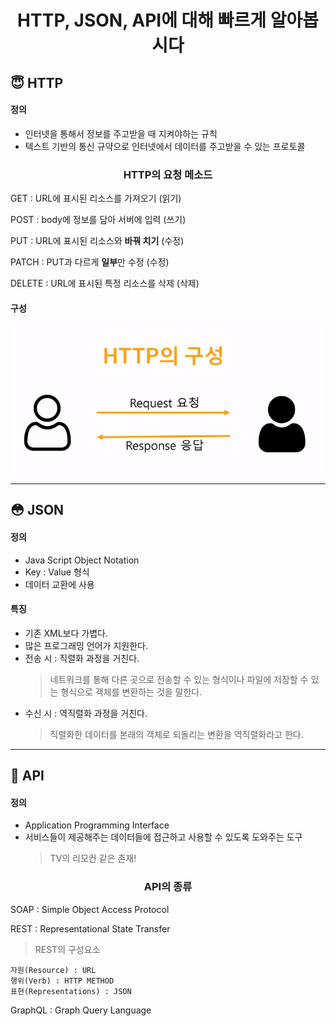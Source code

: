 <h1 align="center">HTTP, JSON, API에 대해 빠르게 알아봅시다</h1>

## :innocent: HTTP
#### 정의
- 인터넷을 통해서 정보를 주고받을 때 지켜야하는 규칙
- 텍스트 기반의 통신 규약으로 인터넷에서 데이터를 주고받을 수 있는 프로토콜

<h3 align="center">HTTP의 요청 메소드</h3>
    
GET : URL에 표시된 리소스를 가져오기 (읽기)

POST : body에 정보를 담아 서버에 입력 (쓰기)

PUT : URL에 표시된 리소스와 **바꿔 치기** (수정)

PATCH : PUT과 다르게 **일부**만 수정 (수정)

DELETE : URL에 표시된 특정 리소스를 삭제 (삭제)

#### 구성
![HTTP의 구성](./image/HTTP의%20구성.PNG)

---------------------------------------------------------------------------------

## :flushed: JSON
#### 정의
- Java Script Object Notation
- Key : Value 형식
- 데이터 교환에 사용

#### 특징
- 기존 XML보다 가볍다.
- 많은 프로그래밍 언어가 지원한다.
- 전송 시 : 직렬화 과정을 거친다.
    > 네트워크를 통해 다른 곳으로 전송할 수 있는 형식이나 파일에 저장할 수 있는 형식으로 객체를 변환하는 것을 말한다.
- 수신 시 : 역직렬화 과정을 거친다.
    > 직렬화한 데이터를 본래의 객체로 되돌리는 변환을 역직렬화라고 한다.

---------------------------------------------------------------------------------

## :clap: API
#### 정의
- Application Programming Interface
- 서비스들이 제공해주는 데이터들에 접근하고 사용할 수 있도록 도와주는 도구
    > TV의 리모컨 같은 존재!

<h3 align="center">API의 종류</h3>
    
SOAP : Simple Object Access Protocol

REST : Representational State Transfer
> REST의 구성요소
>
    자원(Resource) : URL
    행위(Verb) : HTTP METHOD
    표현(Representations) : JSON

GraphQL : Graph Query Language